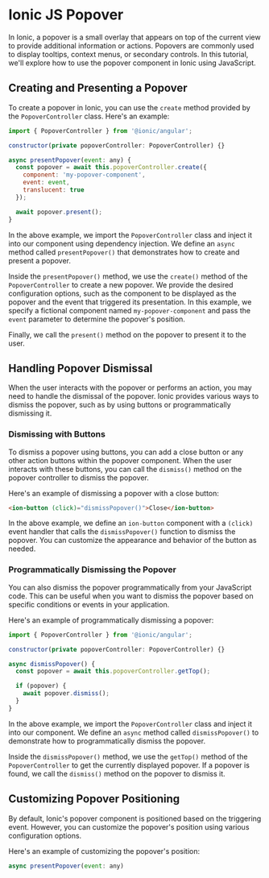 # Ionic JS Popover

In Ionic, a popover is a small overlay that appears on top of the current view to provide additional information or actions. Popovers are commonly used to display tooltips, context menus, or secondary controls. In this tutorial, we'll explore how to use the popover component in Ionic using JavaScript.

## Creating and Presenting a Popover

To create a popover in Ionic, you can use the `create` method provided by the `PopoverController` class. Here's an example:

```javascript
import { PopoverController } from '@ionic/angular';

constructor(private popoverController: PopoverController) {}

async presentPopover(event: any) {
  const popover = await this.popoverController.create({
    component: 'my-popover-component',
    event: event,
    translucent: true
  });

  await popover.present();
}
```

In the above example, we import the `PopoverController` class and inject it into our component using dependency injection. We define an `async` method called `presentPopover()` that demonstrates how to create and present a popover.

Inside the `presentPopover()` method, we use the `create()` method of the `PopoverController` to create a new popover. We provide the desired configuration options, such as the component to be displayed as the popover and the event that triggered its presentation. In this example, we specify a fictional component named `my-popover-component` and pass the `event` parameter to determine the popover's position.

Finally, we call the `present()` method on the popover to present it to the user.

## Handling Popover Dismissal

When the user interacts with the popover or performs an action, you may need to handle the dismissal of the popover. Ionic provides various ways to dismiss the popover, such as by using buttons or programmatically dismissing it.

### Dismissing with Buttons

To dismiss a popover using buttons, you can add a close button or any other action buttons within the popover component. When the user interacts with these buttons, you can call the `dismiss()` method on the popover controller to dismiss the popover.

Here's an example of dismissing a popover with a close button:

```html
<ion-button (click)="dismissPopover()">Close</ion-button>
```

In the above example, we define an `ion-button` component with a `(click)` event handler that calls the `dismissPopover()` function to dismiss the popover. You can customize the appearance and behavior of the button as needed.

### Programmatically Dismissing the Popover

You can also dismiss the popover programmatically from your JavaScript code. This can be useful when you want to dismiss the popover based on specific conditions or events in your application.

Here's an example of programmatically dismissing a popover:

```javascript
import { PopoverController } from '@ionic/angular';

constructor(private popoverController: PopoverController) {}

async dismissPopover() {
  const popover = await this.popoverController.getTop();

  if (popover) {
    await popover.dismiss();
  }
}
```

In the above example, we import the `PopoverController` class and inject it into our component. We define an `async` method called `dismissPopover()` to demonstrate how to programmatically dismiss the popover.

Inside the `dismissPopover()` method, we use the `getTop()` method of the `PopoverController` to get the currently displayed popover. If a popover is found, we call the `dismiss()` method on the popover to dismiss it.

## Customizing Popover Positioning

By default, Ionic's popover component is positioned based on the triggering event. However, you can customize the popover's position using various configuration options.

Here's an example of customizing the popover's position:

```javascript
async presentPopover(event: any)

